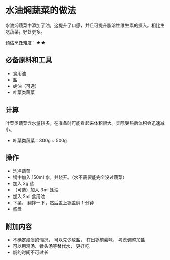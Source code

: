 # 水油焖蔬菜的做法

水油焖蔬菜中添加了油，这提升了口感，并且可提升脂溶性维生素的摄入。相比生吃蔬菜，好处更多。

预估烹饪难度：★★

## 必备原料和工具

* 食用油
* 盐
* 蚝油（可选）
* 叶菜类蔬菜

## 计算

叶菜类蔬菜含水量较多，在准备时可能看起来体积很大。实际受热后体积会迅速减小。

* 叶菜类蔬菜：300g ~ 500g

## 操作

* 洗净蔬菜
* 锅中加入 150ml 水，并烧开。（水不需要能完全没过蔬菜）
* 加入 3g 盐
* （可选）加入 3ml 蚝油
* 加入 2ml 食用油
* 下菜， 翻拌一下，然后盖上锅盖焖 1 分钟
* 盛盘

## 附加内容

* 不确定咸淡的情况， 可以先少放盐， 在出锅前尝味， 考虑调整加盐
* 可以用鸡汤、骨头汤等替代水， 更好吃
* 焖的时间不可过长


